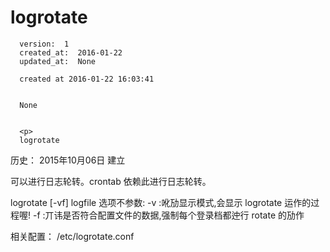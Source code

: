 
  # logrotate

      version:  1
      created_at:  2016-01-22
      updated_at:  None

      created at 2016-01-22 16:03:41 


      None


      <p>
      logrotate

历史：
2015年10月06日
建立




可以进行日志轮转。crontab 依赖此进行日志轮转。


 logrotate [-vf] logfile 
选项不参数: 
-v :吪劢显示模式,会显示 logrotate 运作的过程喔! 
-f :丌讳是否符合配置文件的数据,强制每个登录档都迚行 rotate 的劢作



相关配置：
	/etc/logrotate.conf 
      </p>

  